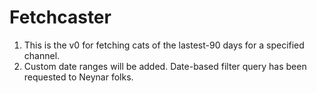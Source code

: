 # Fetchcaster

1. This is the v0 for fetching cats of the lastest-90 days for a specified channel.
2. Custom date ranges will be added. Date-based filter query has been requested to Neynar folks.
